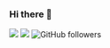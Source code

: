 ### Hi there 👋

<!--
**WdvOps/WdvOps** is a ✨ _special_ ✨ repository because its `README.md` (this file) appears on your GitHub profile.

Here are some ideas to get you started:

- 🔭 I’m currently working on ...
- 🌱 I’m currently learning ...
- 👯 I’m looking to collaborate on ...
- 🤔 I’m looking for help with ...
- 💬 Ask me about ...
- 📫 How to reach me: ...
- 😄 Pronouns: ...
- ⚡ Fun fact: ...
-->

![](https://img.shields.io/github/stars/WdvOps/App-weather) ![](https://img.shields.io/github/forks/WdvOps/App-weather) ![GitHub followers](https://img.shields.io/github/followers/WdvOps?style=social)
